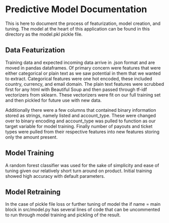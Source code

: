 # Predictive Model Documentation

This is here to document the process of featurization, model creation, and tuning. The model at the heart of this application can be found in this directory as the model.pkl pickle file.

## Data Featurization

Training data and expected incoming data arrive in .json format and are moved in pandas dataframes. Of primary concern were features that were either categorical or plain text as we saw potential in them that we wanted to extract. Categorical features were one hot encoded, these included country, currency, and email domain. The plain text features were scrubbed first for any html with Beautiful Soup and then passed through tf-idf vectorizers from sklearn. These vectorizers were fit on our full training set and then pickled for future use with new data.

Additionally there were a few columns that contained binary information stored as strings, namely listed and account_type. These were changed over to binary encoding and account_type was pulled to function as our target variable for model training. Finally number of payouts and ticket types were pulled from their respective features into new features storing only the amount present.

## Model Training

A random forest classifier was used for the sake of simplicity and ease of tuning given our relatively short turn around on product. Initial training showed high accuracy with default parameters.

## Model Retraining

In the case of pickle file loss or further tuning of model the if name = main block in src/model.py has several lines of code that can be uncommented to run through model training and pickling of the result.